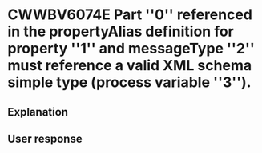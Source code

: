 # CWWBV6074E Part ''0'' referenced in the propertyAlias definition for property ''1'' and messageType ''2'' must reference a valid XML schema simple type (process variable ''3'').

## Explanation

## User response